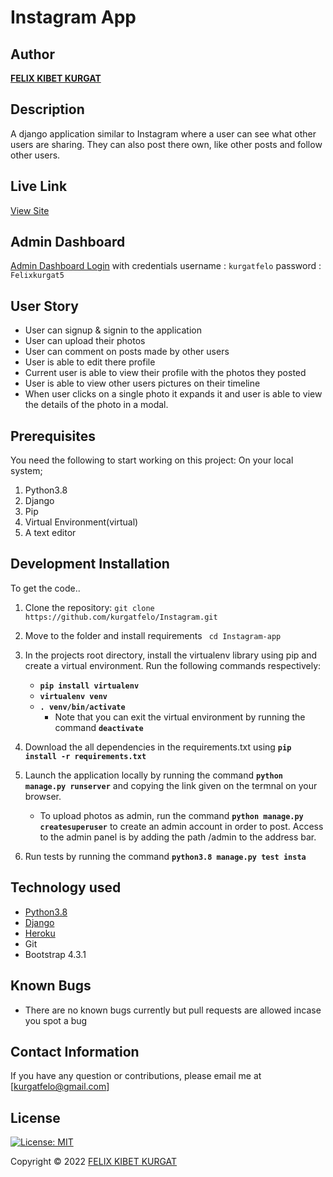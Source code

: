 # Instagram App

## Author

[**FELIX KIBET KURGAT**](https://github.com/kurgatfelo)

## Description

A django application similar to Instagram where a user can see what other users are sharing. They can also post there own, like other posts and follow other users.

## Live Link

[View Site]()

## Admin Dashboard

[Admin Dashboard Login](https://instaclon4.herokuapp.com/admin/)  with credentials
    username : `kurgatfelo`
    password : `Felixkurgat5`

## User Story
* User can signup & signin to the application
* User can upload their photos
* User can comment on posts made by other users
* User is able to edit there profile
* Current user is able to view their profile with the photos they posted
* User is able to view other users pictures on their timeline
* When user clicks on a single photo it expands it and user is able to view the details of the photo in a modal.

## Prerequisites

You need the following to start working on this project: On your local system; 

1. Python3.8
2. Django
3. Pip
4. Virtual Environment(virtual)
5. A text editor

## Development Installation

To get the code..

1. Clone the repository:
 `git clone  https://github.com/kurgatfelo/Instagram.git`

2. Move to the folder and install requirements
 ` cd Instagram-app`

3. In the projects root directory, install the virtualenv library using pip and create a virtual environment. Run the following commands respectively:
    - **`pip install virtualenv`**
    - **`virtualenv venv`**
    - **`. venv/bin/activate`**
        * Note that you can exit the virtual environment by running the command **`deactivate`**
4. Download the all dependencies in the requirements.txt using **`pip install -r requirements.txt`**
5. Launch the application locally by running the command **`python manage.py runserver`** and copying the link given on the termnal on your browser.
    - To upload photos as admin, run the command  **`python manage.py createsuperuser`** to create an admin account in order to post. Access to the admin panel is by adding the path /admin to the address bar.
6. Run tests by running the command **`python3.8 manage.py test insta`**

## Technology used

* [Python3.8](https://www.python.org/)
* [Django](https://docs.djangoproject.com)
* [Heroku](https://heroku.com)
* Git
* Bootstrap 4.3.1

## Known Bugs

* There are no known bugs currently but pull requests are allowed incase you spot a bug

## Contact Information 

If you have any question or contributions, please email me at [kurgatfelo@gmail.com]

## License

[![License: MIT](https://img.shields.io/badge/License-MIT-yellow.svg)](LICENSE)

Copyright © 2022  [FELIX KIBET KURGAT](https://github.com/kurgatfelo)
